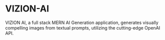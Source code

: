 # VIZION-AI
VIZION AI, a full stack MERN AI Generation application, generates visually compelling images from textual prompts, utilizing the cutting-edge OpenAI API.
